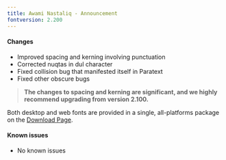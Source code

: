 ```yaml
---
title: Awami Nastaliq - Announcement
fontversion: 2.200
---
```


#### Changes

- Improved spacing and kerning involving punctuation
- Corrected nuqtas in dul character
- Fixed collision bug that manifested itself in Paratext
- Fixed other obscure bugs

> **The changes to spacing and kerning are significant, and we highly recommend upgrading from version 2.100.**


Both desktop and web fonts are provided in a single, all-platforms package on the [Download Page](https://software.sil.org/awami/download/).

#### Known issues

- No known issues


